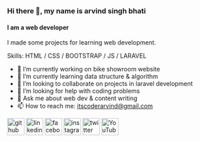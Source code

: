 ### Hi there 👋, my name is arvind singh bhati
#### I am a web developer
I made some projects for learning web development.

Skills: HTML / CSS / BOOTSTRAP / JS / LARAVEL

- 🔭 I’m currently working on bike showroom website 
- 🌱 I’m currently learning data structure & algorithm 
- 👯 I’m looking to collaborate on projects in laravel development 
- 🤔 I’m looking for help with coding problems 
- 💬 Ask me about web dev & content writing 
- 📫 How to reach me: itscoderarvind@gmail.com 


[<img src='https://cdn.jsdelivr.net/npm/simple-icons@3.0.1/icons/github.svg' alt='github' height='40'>](https://github.com/ItsCoderArvind)  [<img src='https://cdn.jsdelivr.net/npm/simple-icons@3.0.1/icons/linkedin.svg' alt='linkedin' height='40'>](https://www.linkedin.com/in/arvind-singh-bhati/)  [<img src='https://cdn.jsdelivr.net/npm/simple-icons@3.0.1/icons/facebook.svg' alt='facebook' height='40'>](https://www.facebook.com/arvindsingh.rajput.5872)  [<img src='https://cdn.jsdelivr.net/npm/simple-icons@3.0.1/icons/instagram.svg' alt='instagram' height='40'>](https://www.instagram.com/arvind_singh_charpotiya/)  [<img src='https://cdn.jsdelivr.net/npm/simple-icons@3.0.1/icons/twitter.svg' alt='twitter' height='40'>](https://twitter.com/ArvindS18841557)  [<img src='https://cdn.jsdelivr.net/npm/simple-icons@3.0.1/icons/youtube.svg' alt='YouTube' height='40'>](https://www.youtube.com/channel/UCewXbsu3OPOE7XPoSnmkh5w)  



